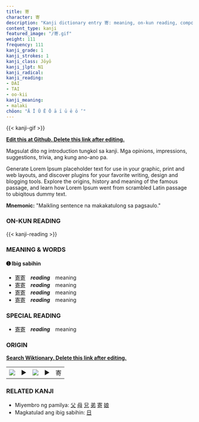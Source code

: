 ```yaml
---
title: 寄
character: 寄
description: "Kanji dictionary entry 寄: meaning, on-kun reading, compounds, origin, related kanji"
content_type: kanji
featured_image: "/寄.gif"
weight: 111
frequency: 111
kanji_grade: 1
kanji_strokes: 1
kanji_class: Jōyō
kanji_jlpt: N1
kanji_radical: 
kanji_reading: 
- DAI
- TAI
- oo-kii
kanji_meaning:
- malaki
chōon: "Ā Ī Ū Ē Ō ā ī ū ē ō ’"
---
```

[//]: # (Don't edit the line below. Kanji animated GIF code is automatically generated.)
{{< kanji-gif >}}

[//]: # (Edit below this line.)

**[Edit this at Github. Delete this link after editing.](https://github.com/tim0g/tim/tree/main/content/kanji/寄/index.md)**

Magsulat dito ng introduction tungkol sa kanji. Mga opinions, impressions, suggestions, trivia, ang kung ano-ano pa.

Generate Lorem Ipsum placeholder text for use in your graphic, print and web layouts, and discover plugins for your favorite writing, design and blogging tools. Explore the origins, history and meaning of the famous passage, and learn how Lorem Ipsum went from scrambled Latin passage to ubiqitous dummy text.
 
**Mnemonic:** "Maikling sentence na makakatulong sa pagsaulo."

### ON-KUN READING

[//]: # (Don't edit the line below. ON-KUN READING code is automatically generated.)
{{< kanji-reading >}}

### MEANING & WORDS

#### ➊ **Ibig sabihin**
  - [寄](../寄)[寄](../寄)　***reading***　meaning
  - [寄](../寄)[寄](../寄)　***reading***　meaning
  - [寄](../寄)[寄](../寄)　***reading***　meaning
  - [寄](../寄)[寄](../寄)　***reading***　meaning

### SPECIAL READING
  - [寄](../寄)[寄](../寄)　***reading***　meaning

### ORIGIN

**[Search Wiktionary. Delete this link after editing.](https://wiktionary.org/wiki/寄)**
<table class="kanji-table"><tr><td>
<img src="60px-寄-bronze.svg.png">
</td><td>▶</td><td>
<img src="60px-寄-oracle.svg.png">
</td><td>▶</td>
<td class="kanji-origin">寄</td>
</tr></table>

### RELATED KANJI
- Miyembro ng pamilya: [父](../父) [母](../母) [兄](../兄) [弟](../弟) [寄](../寄) [娘](../娘)
- Magkatulad ang ibig sabihin: [日](../日)

